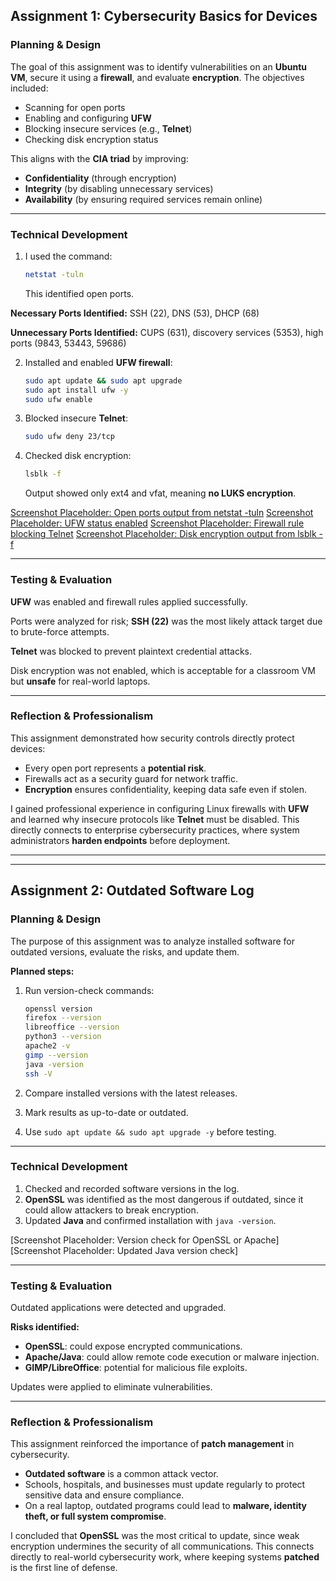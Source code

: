 ## **Assignment 1: Cybersecurity Basics for Devices**

### **Planning & Design**
The goal of this assignment was to identify vulnerabilities on an **Ubuntu VM**, secure it using a **firewall**, and evaluate **encryption**. The objectives included:

- Scanning for open ports
- Enabling and configuring **UFW**
- Blocking insecure services (e.g., **Telnet**)
- Checking disk encryption status

This aligns with the **CIA triad** by improving:
- **Confidentiality** (through encryption)
- **Integrity** (by disabling unnecessary services)
- **Availability** (by ensuring required services remain online)

---

### **Technical Development**
1. I used the command:
    ```bash
    netstat -tuln
    ```
    This identified open ports.

**Necessary Ports Identified:** SSH (22), DNS (53), DHCP (68)

**Unnecessary Ports Identified:** CUPS (631), discovery services (5353), high ports (9843, 53443, 59686)

2. Installed and enabled **UFW firewall**:

    ```bash
    sudo apt update && sudo apt upgrade
    sudo apt install ufw -y
    sudo ufw enable
    ```

3. Blocked insecure **Telnet**:

    ```bash
    sudo ufw deny 23/tcp
    ```

4. Checked disk encryption:

    ```bash
    lsblk -f
    ```
    Output showed only ext4 and vfat, meaning **no LUKS encryption**.

[Screenshot Placeholder: Open ports output from netstat -tuln]()
[Screenshot Placeholder: UFW status enabled]()
[Screenshot Placeholder: Firewall rule blocking Telnet]()
[Screenshot Placeholder: Disk encryption output from lsblk -f]()

---

### **Testing & Evaluation**
**UFW** was enabled and firewall rules applied successfully.

Ports were analyzed for risk; **SSH (22)** was the most likely attack target due to brute-force attempts.

**Telnet** was blocked to prevent plaintext credential attacks.

Disk encryption was not enabled, which is acceptable for a classroom VM but **unsafe** for real-world laptops.

---

### **Reflection & Professionalism**
This assignment demonstrated how security controls directly protect devices:

- Every open port represents a **potential risk**.
- Firewalls act as a security guard for network traffic.
- **Encryption** ensures confidentiality, keeping data safe even if stolen.

I gained professional experience in configuring Linux firewalls with **UFW** and learned why insecure protocols like **Telnet** must be disabled. This directly connects to enterprise cybersecurity practices, where system administrators **harden endpoints** before deployment.

***
***

## **Assignment 2: Outdated Software Log**

### **Planning & Design**
The purpose of this assignment was to analyze installed software for outdated versions, evaluate the risks, and update them.

**Planned steps:**

1. Run version-check commands:

    ```bash
    openssl version
    firefox --version
    libreoffice --version
    python3 --version
    apache2 -v
    gimp --version
    java -version
    ssh -V
    ```

2. Compare installed versions with the latest releases.
3. Mark results as up-to-date or outdated.
4. Use `sudo apt update && sudo apt upgrade -y` before testing.

---

### **Technical Development**
1. Checked and recorded software versions in the log.
2. **OpenSSL** was identified as the most dangerous if outdated, since it could allow attackers to break encryption.
3. Updated **Java** and confirmed installation with `java -version`.

[Screenshot Placeholder: Version check for OpenSSL or Apache]
[Screenshot Placeholder: Updated Java version check]

---

### **Testing & Evaluation**
Outdated applications were detected and upgraded.

**Risks identified:**

- **OpenSSL**: could expose encrypted communications.
- **Apache/Java**: could allow remote code execution or malware injection.
- **GIMP/LibreOffice**: potential for malicious file exploits.

Updates were applied to eliminate vulnerabilities.

---

### **Reflection & Professionalism**
This assignment reinforced the importance of **patch management** in cybersecurity.

- **Outdated software** is a common attack vector.
- Schools, hospitals, and businesses must update regularly to protect sensitive data and ensure compliance.
- On a real laptop, outdated programs could lead to **malware, identity theft, or full system compromise**.

I concluded that **OpenSSL** was the most critical to update, since weak encryption undermines the security of all communications. This connects directly to real-world cybersecurity work, where keeping systems **patched** is the first line of defense.
